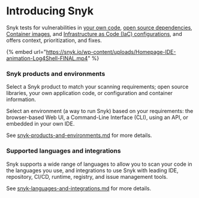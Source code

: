 # Introducing Snyk

Snyk tests for vulnerabilities in [your own code](https://snyk.io/product/snyk-code/), [open source dependencies](https://docs.snyk.io/snyk-open-source), [Container images](https://docs.snyk.io/snyk-container), and [Infrastructure as Code (IaC) configurations](https://snyk.io/product/infrastructure-as-code-security/), and offers context, prioritization, and fixes.

{% embed url="https://snyk.io/wp-content/uploads/Homepage-IDE-animation-Log4Shell-FINAL.mp4" %}

### Snyk products and environments

Select a Snyk product to match your scanning requirements; open source libraries, your own application code, or configuration and container information.

Select an environment (a way to run Snyk) based on your requirements: the browser-based Web UI, a Command-Line Interface (CLI), using an API, or embedded in your own IDE.

See [snyk-products-and-environments.md](snyk-products-and-environments.md "mention") for more details.

### Supported languages and integrations

Snyk supports a wide range of languages to allow you to scan your code in the languages you use, and integrations to use Snyk with leading IDE, repository, CI/CD, runtime, registry, and issue management tools.

See [snyk-languages-and-integrations.md](snyk-languages-and-integrations.md "mention") for more details.
